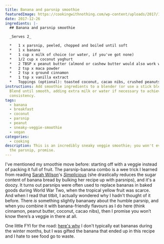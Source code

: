```yaml
---
title: Banana and parsnip smoothie
featuredImage: https://cookingwithnothing.com/wp-content/uploads/2017/12/DSC_0211-3_2.jpg
date: 2017-12-26
ingredients: |-
  ## Banana and parsnip smoothie

  _Serves 2_

  *   1 x parsnip, peeled, chopped and boiled until soft
  *   1 x banana
  *   1 cup x milk of choice (or water, if you've got none)
  *   1/2 cup x coconut yoghurt
  *   2 TBSP x peanut butter (almond or cashew butter would also work well)
  *   2 tsp x maca powder
  *   2 tsp x ground cinnamon
  *   1 tsp x vanilla extract
  *   Toppings (optional): toasted coconut, cacao nibs, crushed peanuts
instructions: Add smoothie ingredients to a blender (or use a stick blender).
  Blend until smooth, adding extra milk or water if necessary to achieve desired
  consistency.
tags:
  - banana
  - breakfast
  - coconut
  - parsnip
  - peanut
  - sneaky-veggie-smoothie
  - vegan
categories:
  - cooking
description: This is an incredibly sneaky veggie smoothie; you won't even taste
  the parsnip, promise.
---
```


I've mentioned my smoothie move before: starting off with a veggie instead of packing it full of fruit. The parsnip-banana combo is a wee trick I learned from reading [Sarah Wilson](http://www.sarahwilson.com/)'s [_Simplicious_](http://store.iquitsugar.com/simplicious-print/?utm_source=sw-website&utm_medium=content-text&utm_content=SWsite-books-simplicious&utm_campaign=SW) (she drastically reduces the sugar content of banana bread by bulking her recipe up with parsnips), and it's a doozy. It turns out parsnips were often used to replace bananas in baked goods during World War Two, when the tropical yellow fruit was scarce. And when I read that titbit, I actually wondered why I hadn't thought of it before. There _is_ something slightly bananaey about the humble parsnip, and when you combine it with banana-friendly flavours as I do here (think cinnamon, peanut butter, coconut, cacao nibs), then I promise you won’t know there’s a veggie in there at all.

One little FYI for the road: [here's why](http://181.224.135.31/~cookin65/the-real-reason-im-eating-with-the-seasons/) I don't typically eat bananas during the winter months, but I was gifted the banana that ended up in this recipe and I hate to see food go to waste.
